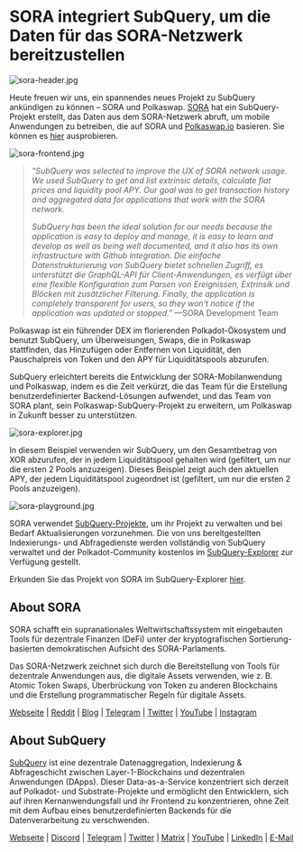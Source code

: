 # SORA integriert SubQuery, um die Daten für das SORA-Netzwerk bereitzustellen

![sora-header.jpg](https://miro.medium.com/max/1400/1*fPPW0DsynIt9QpvK4ZrsUA.jpeg)

Heute freuen wir uns, ein spannendes neues Projekt zu SubQuery ankündigen zu können – SORA und Polkaswap. [SORA](https://sora.org/) hat ein SubQuery-Projekt erstellt, das Daten aus dem SORA-Netzwerk abruft, um mobile Anwendungen zu betreiben, die auf SORA und [Polkaswap.io](http://polkaswap.io/) basieren. Sie können es [hier](https://explorer.subquery.network/subquery/sora-xor/sora) ausprobieren.

![sora-frontend.jpg](https://miro.medium.com/max/1400/1*pq0U6wsutlf8rjXqq7i2BQ.jpeg)

> _"SubQuery was selected to improve the UX of SORA network usage. We used SubQuery to get and list extrinsic details, calculate fiat prices and liquidity pool APY. Our goal was to get transaction history and aggregated data for applications that work with the SORA network._
> 
> _SubQuery has been the ideal solution for our needs because the application is easy to deploy and manage, it is easy to learn and develop as well as being well documented, and it also has its own infrastructure with Github integration. Die einfache Datenstrukturierung von SubQuery bietet schnellen Zugriff, es unterstützt die GraphQL-API für Client-Anwendungen, es verfügt über eine flexible Konfiguration zum Parsen von Ereignissen, Extrinsik und Blöcken mit zusätzlicher Filterung. Finally, the application is completely transparent for users, so they won't notice if the application was updated or stopped."_ —SORA Development Team

Polkaswap ist ein führender DEX im florierenden Polkadot-Ökosystem und benutzt SubQuery, um Überweisungen, Swaps, die in Polkaswap stattfinden, das Hinzufügen oder Entfernen von Liquidität, den Pauschalpreis von Token und den APY für Liquiditätspools abzurufen.

SubQuery erleichtert bereits die Entwicklung der SORA-Mobilanwendung und Polkaswap, indem es die Zeit verkürzt, die das Team für die Erstellung benutzerdefinierter Backend-Lösungen aufwendet, und das Team von SORA plant, sein Polkaswap-SubQuery-Projekt zu erweitern, um Polkaswap in Zukunft besser zu unterstützen.

![sora-explorer.jpg](https://miro.medium.com/max/1400/1*vjdjmmffvJ7zfOQyxo0ZAA.jpeg)

In diesem Beispiel verwenden wir SubQuery, um den Gesamtbetrag von XOR abzurufen, der in jedem Liquiditätspool gehalten wird (gefiltert, um nur die ersten 2 Pools anzuzeigen). Dieses Beispiel zeigt auch den aktuellen APY, der jedem Liquiditätspool zugeordnet ist (gefiltert, um nur die ersten 2 Pools anzuzeigen).

![sora-playground.jpg](https://miro.medium.com/max/1400/1*oTh-ajGfG1oEhYdvqo12tQ.jpeg)

SORA verwendet [SubQuery-Projekte](https://project.subquery.network/), um ihr Projekt zu verwalten und bei Bedarf Aktualisierungen vorzunehmen. Die von uns bereitgestellten Indexierungs- und Abfragedienste werden vollständig von SubQuery verwaltet und der Polkadot-Community kostenlos im [SubQuery-Explorer](https://explorer.subquery.network/) zur Verfügung gestellt.

Erkunden Sie das Projekt von SORA im SubQuery-Explorer [hier](https://explorer.subquery.network/subquery/sora-xor/sora).

## About SORA

SORA schafft ein supranationales Weltwirtschaftssystem mit eingebauten Tools für dezentrale Finanzen (DeFi) unter der kryptografischen Sortierung-basierten demokratischen Aufsicht des SORA-Parlaments.

Das SORA-Netzwerk zeichnet sich durch die Bereitstellung von Tools für dezentrale Anwendungen aus, die digitale Assets verwenden, wie z. B. Atomic Token Swaps, Überbrückung von Token zu anderen Blockchains und die Erstellung programmatischer Regeln für digitale Assets.

[Webseite](https://sora.org/) | [Reddit](https://www.reddit.com/r/SORA/) | [Blog](https://sora.org/blog) | [Telegram](https://t.me/sora_xor) | [Twitter](https://twitter.com/sora_xor) | [YouTube](https://youtube.com/sora_xor) | [Instagram](https://instagram.com/sora_xor)

## About SubQuery

[SubQuery](https://subquery.network/) ist eine dezentrale Datenaggregation, Indexierung & Abfrageschicht zwischen Layer-1-Blockchains und dezentralen Anwendungen (DApps). Dieser Data-as-a-Service konzentriert sich derzeit auf Polkadot- und Substrate-Projekte und ermöglicht den Entwicklern, sich auf ihren Kernanwendungsfall und ihr Frontend zu konzentrieren, ohne Zeit mit dem Aufbau eines benutzerdefinierten Backends für die Datenverarbeitung zu verschwenden.

[Webseite](https://subquery.network/) | [Discord](https://discord.com/invite/78zg8aBSMG) | [Telegram](https://t.me/subquerynetwork) | [Twitter](https://twitter.com/subquerynetwork) | [Matrix](https://matrix.to/#/#subquery:matrix.org) | [YouTube](https://www.youtube.com/channel/UCi1a6NUUjegcLHDFLr7CqLw) | [LinkedIn](https://www.linkedin.com/company/subquery) | [E-Mail](mailto:hello@subquery.network)

